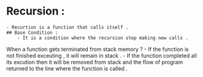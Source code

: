 # Recursion :
    - Recurtion is a function that calls itself .
    ## Base Condition :
        - It is a condition where the recursion stop making new calls .

When a function gets terminated from stack memory ?
    - If the function is not finished exceuting , it will remain in stack .
    - If the function completed all its excution then it will be removed from stack and the flow of program returned to the line where the function is called .
